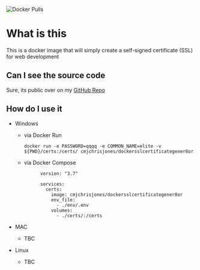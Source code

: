 
![Docker Pulls](https://img.shields.io/docker/pulls/cmjchrisjones/dockersslcertificategener8or)

# What is this

This is a docker image that will simply create a self-signed certificate (SSL) for web development


## Can I see the source code

Sure, its public over on my [GitHub Repo](https://github.com/cmjchrisjones/DockerSSLCertificateGener8or)

## How do I use it

- Windows
  - via Docker Run
    ```
    docker run -e PASSWORD=qqqq -e COMMON_NAME=elite -v ${PWD}/certs:/certs/ cmjchrisjones/dockersslcertificategener8or
      ```
  - via Docker Compose
    ```
          version: "3.7"

          services:
            certs:
              image: cmjchrisjones/dockersslcertificategener8or
              env_file:
                - ./env/.env
              volumes:
                - ./certs/:/certs
    ```

- MAC
  - TBC
- Linux
  - TBC